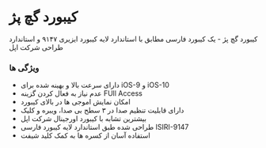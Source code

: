 # کیبورد گچ پژ
کیبورد گچ پژ - یک کیبورد فارسی مطابق با استاندارد لایه کیبورد ایزیری ۹۱۴۷ و استاندارد طراحی شرکت اپل

### ویژگی ها
- دارای سرعت بالا و بهینه شده برای iOS-9 و iOS-10
- عدم نیاز به فعال کردن گزینه FUll Access
- امکان نمایش اموجی ها در بالای کیبورد
- دارای قابلیت تنظیم صدا در ۳ سطح بی صدا، ویبره و کلیک
- بیشترین تشابه با کیبورد اورجینال شرکت اپل
- طراحی شده طبق استاندارد لایه کیبورد فارسی ISIRI-9147
- استفاده آسان از کسره ها به کمک کلید شیفت




